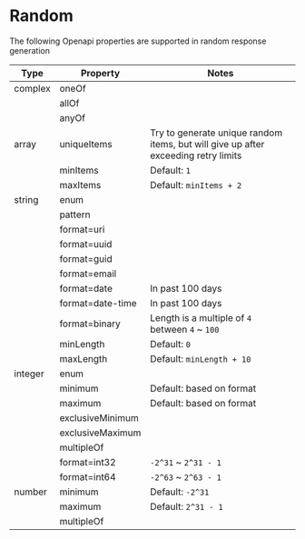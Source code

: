 # Random

The following Openapi properties are supported in random response generation

|Type|Property|Notes|
|---|---|---|
|complex|oneOf| |
| |allOf| |
| |anyOf| |
|array|uniqueItems|Try to generate unique random items, but will give up after exceeding retry limits|
| |minItems|Default: `1`|
| |maxItems|Default: `minItems + 2`|
|string|enum| |
| |pattern| |
| |format=uri| |
| |format=uuid| |
| |format=guid| |
| |format=email| |
| |format=date|In past 100 days|
| |format=date-time|In past 100 days|
| |format=binary|Length is a multiple of `4` between `4` ~ `100`|
| |minLength|Default: `0`|
| |maxLength|Default: `minLength + 10`|
|integer|enum| |
| |minimum|Default: based on format|
| |maximum|Default: based on format|
| |exclusiveMinimum| |
| |exclusiveMaximum| |
| |multipleOf| |
| |format=int32|`-2^31` ~ `2^31 - 1`|
| |format=int64|`-2^63` ~ `2^63 - 1`|
|number|minimum|Default: `-2^31`|
| |maximum|Default: `2^31 - 1`|
| |multipleOf| |
